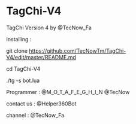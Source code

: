 # TagChi-V4
TagChi Version 4 by @TecNow_Fa

Installing : 

git clone https://github.com/TecNowTm/TagChi-V4/edit/master/README.md

cd TagChi-V4 

./tg -s bot.lua
















Programmer :
@M_O_T_A_F_E_G_H_I_N
@TecNow


contact us : @Helper360Bot


channel : @TecNow_Fa
